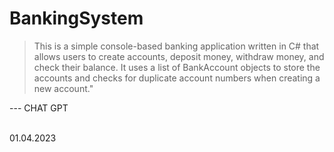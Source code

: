 # BankingSystem

> This is a simple console-based banking application written in C# that allows users to create accounts, deposit money, withdraw money, and check their balance. It uses a list of BankAccount objects to store the accounts and checks for duplicate account numbers when creating a new account."

--- CHAT GPT

<br> 01.04.2023
